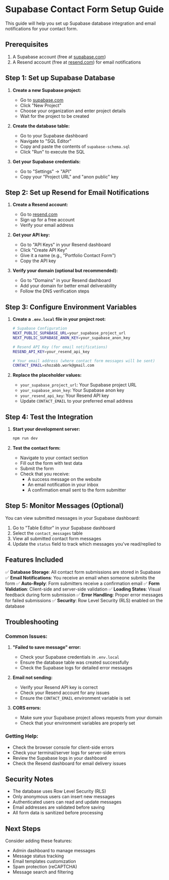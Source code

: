 # Supabase Contact Form Setup Guide

This guide will help you set up Supabase database integration and email notifications for your contact form.

## Prerequisites

1. A Supabase account (free at [supabase.com](https://supabase.com))
2. A Resend account (free at [resend.com](https://resend.com)) for email notifications

## Step 1: Set up Supabase Database

1. **Create a new Supabase project:**
   - Go to [supabase.com](https://supabase.com)
   - Click "New Project"
   - Choose your organization and enter project details
   - Wait for the project to be created

2. **Create the database table:**
   - Go to your Supabase dashboard
   - Navigate to "SQL Editor"
   - Copy and paste the contents of `supabase-schema.sql`
   - Click "Run" to execute the SQL

3. **Get your Supabase credentials:**
   - Go to "Settings" → "API"
   - Copy your "Project URL" and "anon public" key

## Step 2: Set up Resend for Email Notifications

1. **Create a Resend account:**
   - Go to [resend.com](https://resend.com)
   - Sign up for a free account
   - Verify your email address

2. **Get your API key:**
   - Go to "API Keys" in your Resend dashboard
   - Click "Create API Key"
   - Give it a name (e.g., "Portfolio Contact Form")
   - Copy the API key

3. **Verify your domain (optional but recommended):**
   - Go to "Domains" in your Resend dashboard
   - Add your domain for better email deliverability
   - Follow the DNS verification steps

## Step 3: Configure Environment Variables

1. **Create a `.env.local` file in your project root:**
   ```bash
   # Supabase Configuration
   NEXT_PUBLIC_SUPABASE_URL=your_supabase_project_url
   NEXT_PUBLIC_SUPABASE_ANON_KEY=your_supabase_anon_key

   # Resend API Key (for email notifications)
   RESEND_API_KEY=your_resend_api_key

   # Your email address (where contact form messages will be sent)
   CONTACT_EMAIL=shozabb.work@gmail.com
   ```

2. **Replace the placeholder values:**
   - `your_supabase_project_url`: Your Supabase project URL
   - `your_supabase_anon_key`: Your Supabase anon key
   - `your_resend_api_key`: Your Resend API key
   - Update `CONTACT_EMAIL` to your preferred email address

## Step 4: Test the Integration

1. **Start your development server:**
   ```bash
   npm run dev
   ```

2. **Test the contact form:**
   - Navigate to your contact section
   - Fill out the form with test data
   - Submit the form
   - Check that you receive:
     - A success message on the website
     - An email notification in your inbox
     - A confirmation email sent to the form submitter

## Step 5: Monitor Messages (Optional)

You can view submitted messages in your Supabase dashboard:

1. Go to "Table Editor" in your Supabase dashboard
2. Select the `contact_messages` table
3. View all submitted contact form messages
4. Update the `status` field to track which messages you've read/replied to

## Features Included

✅ **Database Storage**: All contact form submissions are stored in Supabase
✅ **Email Notifications**: You receive an email when someone submits the form
✅ **Auto-Reply**: Form submitters receive a confirmation email
✅ **Form Validation**: Client-side and server-side validation
✅ **Loading States**: Visual feedback during form submission
✅ **Error Handling**: Proper error messages for failed submissions
✅ **Security**: Row Level Security (RLS) enabled on the database

## Troubleshooting

### Common Issues:

1. **"Failed to save message" error:**
   - Check your Supabase credentials in `.env.local`
   - Ensure the database table was created successfully
   - Check the Supabase logs for detailed error messages

2. **Email not sending:**
   - Verify your Resend API key is correct
   - Check your Resend account for any issues
   - Ensure the `CONTACT_EMAIL` environment variable is set

3. **CORS errors:**
   - Make sure your Supabase project allows requests from your domain
   - Check that your environment variables are properly set

### Getting Help:

- Check the browser console for client-side errors
- Check your terminal/server logs for server-side errors
- Review the Supabase logs in your dashboard
- Check the Resend dashboard for email delivery issues

## Security Notes

- The database uses Row Level Security (RLS)
- Only anonymous users can insert new messages
- Authenticated users can read and update messages
- Email addresses are validated before saving
- All form data is sanitized before processing

## Next Steps

Consider adding these features:
- Admin dashboard to manage messages
- Message status tracking
- Email templates customization
- Spam protection (reCAPTCHA)
- Message search and filtering
